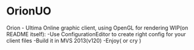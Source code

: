 # OrionUO
Orion - Ultima Online graphic client, using OpenGL for rendering
WIP(on README itself):
-Use ConfigurationEditor to create right config for your client files
-Build it in MVS 2013(v120)
-Enjoy( or cry )

